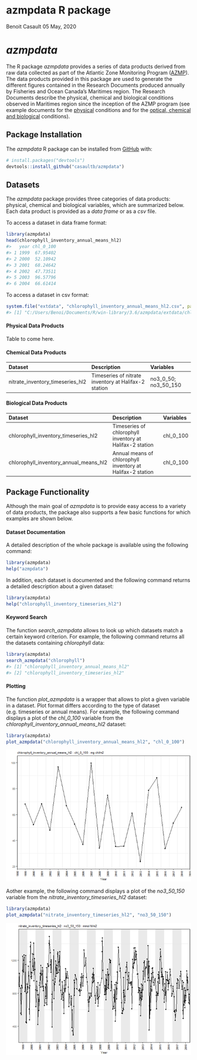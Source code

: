 azmpdata R package
================
Benoit Casault
05 May, 2020

<!-- README.md is generated from README.Rmd. Please edit that file -->

# *azmpdata*

<!-- badges: start -->

<!-- badges: end -->

The R package *azmpdata* provides a series of data products derived from
raw data collected as part of the Atlantic Zone Monitoring Program
([AZMP](https://www.dfo-mpo.gc.ca/science/data-donnees/azmp-pmza/index-eng.html)).
The data products provided in this package are used to generate the
different figures contained in the Research Documents produced annually
by Fisheries and Ocean Canada’s Maritimes region. The Research Documents
describe the physical, chemical and biological conditions observed in
Maritimes region since the inception of the AZMP program (see example
documents for the
[physical](http://www.dfo-mpo.gc.ca/csas-sccs/Publications/ResDocs-DocRech/2018/2018_016-eng.html)
conditions and for the [optical, chemical and
biological](http://www.dfo-mpo.gc.ca/csas-sccs/Publications/ResDocs-DocRech/2018/2018_017-eng.html)
conditions).

## Package Installation

The *azmpdata* R package can be installed from
[GitHub](https://github.com) with:

``` r
# install.packages("devtools")
devtools::install_github("casaultb/azmpdata")
```

## Datasets

The *azmpdata* package provides three categories of data products:
physical, chemical and biological variables, which are summarized below.
Each data product is provided as a *data frame* or as a *csv* file.

To access a dataset in data frame format:

``` r
library(azmpdata)
head(chlorophyll_inventory_annual_means_hl2)
#>   year chl_0_100
#> 1 1999  67.95402
#> 2 2000  52.10942
#> 3 2001  68.24642
#> 4 2002  47.73511
#> 5 2003  96.57796
#> 6 2004  66.61414
```

To access a dataset in csv format:

``` r
system.file("extdata", "chlorophyll_inventory_annual_means_hl2.csv", package = "azmpdata")
#> [1] "C:/Users/Benoi/Documents/R/win-library/3.6/azmpdata/extdata/chlorophyll_inventory_annual_means_hl2.csv"
```

#### Physical Data Products

Table to come here. <!-- ``` r --> <!-- library(tibble) -->
<!-- library(knitr) --> <!-- ``` -->

#### Chemical Data Products

| Dataset                             | Description                                          | Variables                |
| :---------------------------------- | :--------------------------------------------------- | :----------------------- |
| nitrate\_inventory\_timeseries\_hl2 | Timeseries of nitrate inventory at Halifax-2 station | no3\_0\_50; no3\_50\_150 |

#### Biological Data Products

| Dataset                                    | Description                                                | Variables   |
| :----------------------------------------- | :--------------------------------------------------------- | :---------- |
| chlorophyll\_inventory\_timeseries\_hl2    | Timeseries of chlorophyll inventory at Halifax-2 station   | chl\_0\_100 |
| chlorophyll\_inventory\_annual\_means\_hl2 | Annual means of chlorophyll inventory at Halifax-2 station | chl\_0\_100 |

## Package Functionality

Although the main goal of *azmpdata* is to provide easy access to a
variety of data products, the package also supports a few basic
functions for which examples are shown below.

#### Dataset Documentation

A detailed description of the whole package is available using the
following command:

``` r
library(azmpdata)
help("azmpdata")
```

In addition, each dataset is documented and the following command
returns a detailed description about a given dataset:

``` r
library(azmpdata)
help("chlorophyll_inventory_timeseries_hl2")
```

#### Keyword Search

The function *search\_azmpdata* allows to look up which datasets match a
certain keyword criterion. For example, the following command returns
all the datasets containing *chlorophyll* data:

``` r
library(azmpdata)
search_azmpdata("chlorophyll")
#> [1] "chlorophyll_inventory_annual_means_hl2"
#> [2] "chlorophyll_inventory_timeseries_hl2"
```

#### Plotting

The function *plot\_azmpdata* is a wrapper that allows to plot a given
variable in a dataset. Plot format differs according to the type of
dataset (e.g. timeseries or annual means). For example, the following
command displays a plot of the *chl\_0\_100* variable from the
*chlorophyll\_inventory\_annual\_means\_hl2* dataset:

``` r
library(azmpdata)
plot_azmpdata("chlorophyll_inventory_annual_means_hl2", "chl_0_100")
```

![](README_files/figure-gfm/plot_annualmeans-1.png)<!-- -->

Aother example, the following command displays a plot of the
*no3\_50\_150* variable from the *nitrate\_inventory\_timeseries\_hl2*
dataset:

``` r
library(azmpdata)
plot_azmpdata("nitrate_inventory_timeseries_hl2", "no3_50_150")
```

![](README_files/figure-gfm/plot_timeseries-1.png)<!-- -->
